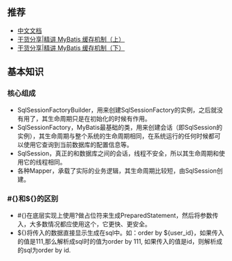 ## 推荐
 - [中文文档](http://www.mybatis.org/mybatis-3/zh/configuration.html)
 - [干货分享|精讲 MyBatis 缓存机制（上）](https://mp.weixin.qq.com/s/5kny0CYImrrVy76yo4vg1g)
 - [干货分享|精讲 MyBatis 缓存机制（下）](https://mp.weixin.qq.com/s/7opLYz6OaNLRkc4VfelBXg)
 
## 基本知识
### 核心组成
- SqlSessionFactoryBuilder，用来创建SqlSessionFactory的实例，之后就没有用了，其生命周期只是在初始化的时候有作用。
- SqlSessionFactory，MyBatis最基础的类，用来创建会话（即SqlSession的实例），其生命周期与整个系统的生命周期相同，在系统运行的任何时候都可以使用它查询到当前数据库的配置信息等。
- SqlSession，真正的和数据库之间的会话，线程不安全，所以其生命周期和使用它的线程相同。
- 各种Mapper，承载了实际的业务逻辑，其生命周期比较短，由SqlSession创建。

### #{}和${}的区别   
- #{}在底层实现上使用?做占位符来生成PreparedStatement，然后将参数传入，大多数情况都应使用这个，它更快、更安全。
- ${}将传入的数据直接显示生成在sql中。如：order by ${user_id}，如果传入的值是111,那么解析成sql时的值为order by 111, 如果传入的值是id，则解析成的sql为order by id.   